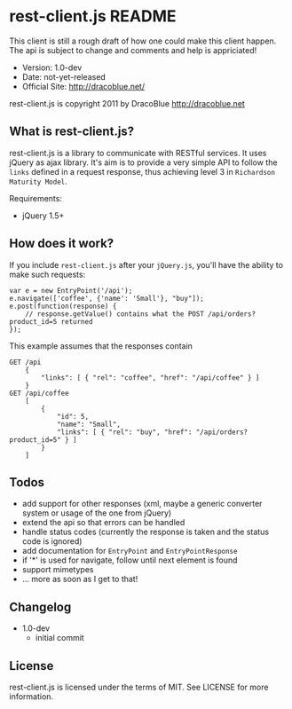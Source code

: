 rest-client.js README
=======================

This client is still a rough draft of how one could make this client happen.
The api is subject to change and comments and help is appriciated!

* Version: 1.0-dev
* Date: not-yet-released
* Official Site: <http://dracoblue.net/>

rest-client.js is copyright 2011 by DracoBlue <http://dracoblue.net>

What is rest-client.js?
-----------------------

rest-client.js is a library to communicate with RESTful services. It uses
jQuery as ajax library. It's aim is to provide a very simple API to follow
the `links` defined in a request response, thus achieving
level 3 in `Richardson Maturity Model`.

Requirements:

* jQuery 1.5+

How does it work?
-----------------

If you include `rest-client.js` after your `jQuery.js`, you'll have the ability
to make such requests:

    var e = new EntryPoint('/api');
    e.navigate(['coffee', {'name': 'Small'}, "buy"]);
    e.post(function(response) {
        // response.getValue() contains what the POST /api/orders?product_id=5 returned
    });

This example assumes that the responses contain

    GET /api
        {
            "links": [ { "rel": "coffee", "href": "/api/coffee" } ]
        }
    GET /api/coffee
        [
            {
                "id": 5,
                "name": "Small",
                "links": [ { "rel": "buy", "href": "/api/orders?product_id=5" } ]
            }
        ]

Todos
-----

* add support for other responses (xml, maybe a generic converter system or usage of the one from jQuery)
* extend the api so that errors can be handled
* handle status codes (currently the response is taken and the status code is ignored)
* add documentation for `EntryPoint` and `EntryPointResponse`
* if '*' is used for navigate, follow until next element is found
* support mimetypes
* ... more as soon as I get to that!

Changelog
---------

* 1.0-dev
  - initial commit

License
--------

rest-client.js is licensed under the terms of MIT. See LICENSE for more information.